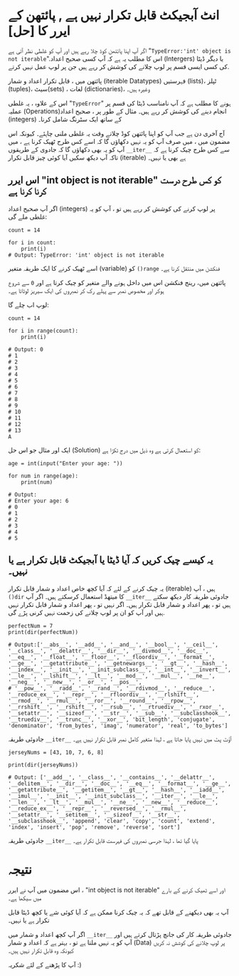 # انٹ آبجیکٹ قابل تکرار نہیں ہے , پائتھن کے ایرر کا [حل]
اگر آپ اپنا پائتھن کوڈ چلا رہے ہیں اور آپ کو غلطی نظر آتی ہے "`TypeError:'int' object is not iterable`".اس کا مطلب یہ ہے کہ آپ کسی صحیح اعداد (Intergers) یا دیگر ڈیٹا کی کسی ایسی قسم پر لوپ چلانے کی کوشش کر رہے ہیں جن پر لوپ عمل نہیں کرتے.

پائتھن  میں ، قابل تکرار اعداد و شمار (iterable Datatypes) فہرستیں (lists)، ٹپلز (tuples)، سیٹ(sets) ، لغات (dictionaries)، وغیرہ ہیں۔

اس کے علاوہ ، یہ غلطی "`TypeError`" ہونے کا مطلب ہے کہ آپ نامناسب ڈیٹا کی قسم پر عملیہ (Operations)انجام دینے کی کوشش کر رہے ہیں۔ مثال کے طور پر ، صحیح اعداد (integers) کے ساتھ ایک سٹرنگ شامل کرنا۔

آج آخری دن ہے جب آپ کو اپنا پائتھن کوڈ چلاتے وقت یہ غلطی ملنی چاہئے۔ کیونکہ اس مضمون میں ، میں صرف آپ کو یہ نہیں دکھاؤں گا کہ اسے کس طرح ٹھیک کرنا ہے ، میں آپ کو یہ بھی دکھاؤں گا کہ جادوی کے طریقوں `__iter__` سے کس طرح چیک کرنا ہے کہ  تاکہ آپ دیکھ سکیں آیا کوئی چیز قابل تکرار (iterable) ہے بھی یا نہیں۔

## اس ایرر "int object is not iterable" کو کس طرح درست کرنا کرنا ہے

اگر آپ صحیح اعداد (integers) پر لوپ کرنے کی کوشش کر رہے ہیں تو ، آپ کو یہ غلطی ملے گی:
```{python}
count = 14

for i in count:
    print(i)
# Output: TypeError: 'int' object is not iterable
```
اسے ٹھیک کرنے کا ایک طریقہ متغیر (variable) کو  `()range` فنکشن میں منتقل کرنا ہے۔


 پائتھن میں، رینج فنکشن اس میں داخل ہونے والے متغیر کو چیک کرتا ہے اور `0` سے شروع ہوکر اور مخصوص نمبر سے پہلے رک کر نمبروں کی ایک سیریز لوٹاتا ہے۔

لوپ اب چلے گا:
```{python}
count = 14

for i in range(count):
    print(i)
    
# Output: 0
# 1
# 2
# 3
# 4
# 5
# 6
# 7
# 8
# 9
# 10
# 11
# 12
# 13
A
```
ایک اور مثال جو اس حل (Solution) کو استعمال کرتی ہے وہ ذیل میں درج ٹکڑا ہے:
```{python}
age = int(input("Enter your age: "))

for num in range(age):
    print(num)

# Output: 
# Enter your age: 6
# 0
# 1
# 2
# 3
# 4
# 5
```
## یہ کیسے چیک کریں کہ آیا ڈیٹا یا آبجیکٹ قابل تکرار ہے یا نہیں۔
یہ چیک کرنے کے لئے کہ آیا کچھ خاص اعداد و شمار قابل تکرار (iterable) ہیں ، آپ `()dir` کا میتھڈ استعمال کرسکتے ہیں۔ اگر آپ `__iter__` جادوئی طریقہ کار دیکھ سکتے ہیں تو ، پھر اعداد و شمار قابل تکرار ہیں۔ اگر نہیں تو ، پھر اعداد و شمار قابل تکرار نہیں ہیں اور آپ کو ان پر لوپ چلانے  کی زحمت نہیں کرنی پڑے گی.

```{python}
perfectNum = 7
print(dir(perfectNum))

# Output:['__abs__', '__add__', '__and__', '__bool__', '__ceil__', '__class__', '__delattr__', '__dir__', '__divmod__', '__doc__', '__eq__', '__float__', '__floor__', '__floordiv__', '__format__', '__ge__', '__getattribute__', '__getnewargs__', '__gt__', '__hash__', '__index__', '__init__', '__init_subclass__', '__int__', '__invert__', '__le__', '__lshift__', '__lt__', '__mod__', '__mul__', '__ne__', '__neg__', '__new__', '__or__', '__pos__', 
# '__pow__', '__radd__', '__rand__', '__rdivmod__', '__reduce__', '__reduce_ex__', '__repr__', '__rfloordiv__', '__rlshift__', '__rmod__', '__rmul__', '__ror__', '__round__', '__rpow__', '__rrshift__', '__rshift__', '__rsub__', '__rtruediv__', '__rxor__', '__setattr__', '__sizeof__', '__str__', '__sub__', '__subclasshook__', '__truediv__', '__trunc__', '__xor__', 'bit_length', 'conjugate', 'denominator', 'from_bytes', 'imag', 'numerator', 'real', 'to_bytes']
```
جادوئی طریقہ  `__iter__` آؤٹ پٹ میں نہیں پایا جاتا ہے ، لہذا متغیر کامل نمبر قابل تکرار نہیں ہے۔
```{python}
jerseyNums = [43, 10, 7, 6, 8]

print(dir(jerseyNums))

# Output: ['__add__', '__class__', '__contains__', '__delattr__', '__delitem__', '__dir__', '__doc__', '__eq__', '__format__', '__ge__', '__getattribute__', '__getitem__', '__gt__', '__hash__', '__iadd__', '__imul__', '__init__', '__init_subclass__', '__iter__', '__le__', '__len__', '__lt__', '__mul__', '__ne__', '__new__', '__reduce__', '__reduce_ex__', '__repr__', '__reversed__', '__rmul__', '__setattr__', '__setitem__', '__sizeof__', '__str__', '__subclasshook__', 'append', 'clear', 'copy', 'count', 'extend', 'index', 'insert', 'pop', 'remove', 'reverse', 'sort']
```
 جادوئی طریقہ `__iter__` پایا گیا تھا ، لہذا جرسی نمبروں کی فہرست قابل تکرار ہے۔

# نتیجہ
 اس مضمون میں آپ نے ایرر ،  "int object is not iterable"  اور اسے ٹھیک کرنے کے بارے میں سیکھا ہے۔

آپ یہ بھی دیکھنے کے قابل تھے کہ یہ چیک کرنا ممکن ہے کہ آیا کوئی شے یا کچھ ڈیٹا قابل تکرار ہے یا نہیں۔

اگر آپ کچھ اعداد و شمار میں `__iter__` جادوئی طریقہ کار کی جانچ پڑتال کرتے ہیں اور آپ کو یہ نہیں ملتا ہے تو ، بہتر ہے کہ اعداد و شمار (Data) پر لوپ چلانے کی کوشش نہ کریں کیونکہ وہ قابل تکرار نہیں ہیں۔

آپ کا پڑھنے کے لئے شکریہ :)